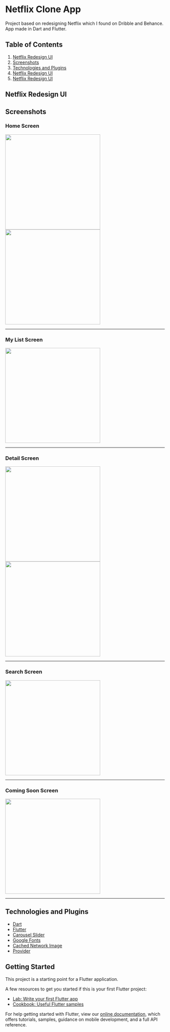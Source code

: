 # Netflix Clone App

Project based on redesigning Netflix which I found on Dribble and Behance. App made in Dart and Flutter.

## Table of Contents
1. [Netflix Redesign UI](#netflix-redesign-ui)
2. [Screenshots](#screenshots)
3. [Technologies and Plugins](#technologies-and-plugins)
4. [Netflix Redesign UI](#netflix-redesign-ui)
5. [Netflix Redesign UI](#netflix-redesign-ui)

<a name="netflix-redesign-ui"></a>
## Netflix Redesign UI

<a name="screenshots"></a>
## Screenshots

### Home Screen

<img src="https://user-images.githubusercontent.com/71427558/158626863-4b10bcf1-8e58-4c4a-ae55-78f9d8c8129f.PNG" width="300"> <img src="https://user-images.githubusercontent.com/71427558/158628448-7d5e9590-e2f7-4877-8ec5-5761151a9494.PNG" width="300">

---

### My List Screen
<img src="https://user-images.githubusercontent.com/71427558/158628553-64f1b906-7266-4854-9775-011e3e1cb183.PNG" width="300">

---

### Detail Screen
<img src="https://user-images.githubusercontent.com/71427558/158628963-6e593160-2eb0-49eb-9b08-91774af7abc3.PNG" width="300"> <img src="https://user-images.githubusercontent.com/71427558/158629038-4dce2044-bd4a-4490-b8cd-bae185f9c323.PNG" width="300">

---

### Search Screen
<img src="https://user-images.githubusercontent.com/71427558/158627885-7575dcbc-49e6-4a44-a513-815b432f3750.PNG" width="300">

---

### Coming Soon Screen
<img src="https://user-images.githubusercontent.com/71427558/158627967-1656ca2a-55b8-47cd-afeb-c45203551ddc.PNG" width="300">

---

<a name="technologies-and-plugins"></a>
## Technologies and Plugins

* [Dart](https://dart.dev/) 
* [Flutter](https://flutter.dev/) 
* [Carousel Slider](https://pub.dev/packages/carousel_slider) 
* [Google Fonts](https://pub.dev/packages/google_fonts)
* [Cached Network Image](https://pub.dev/packages/cached_network_image)
* [Provider](https://pub.dev/packages/provider)

## Getting Started

This project is a starting point for a Flutter application.

A few resources to get you started if this is your first Flutter project:

- [Lab: Write your first Flutter app](https://flutter.dev/docs/get-started/codelab)
- [Cookbook: Useful Flutter samples](https://flutter.dev/docs/cookbook)

For help getting started with Flutter, view our
[online documentation](https://flutter.dev/docs), which offers tutorials,
samples, guidance on mobile development, and a full API reference.
